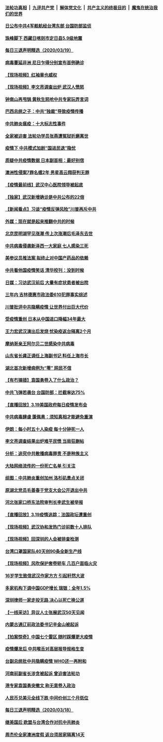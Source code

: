 ####  [法轮功真相](../../../../basic/blob/master/README.md?t=03201231) &nbsp;|&nbsp; [九评共产党](../../../../9ping.md/blob/master/README.md?t=03201231) &nbsp;|&nbsp; [解体党文化](../../../../jtdwh.md/blob/master/README.md?t=03201231)  &nbsp;|&nbsp; [共产主义的终极目的](../../../../gczydzjmd.md/blob/master/README.md?t=03201231) &nbsp;|&nbsp; [魔鬼在统治我们的世界](../../../../mgztzwmdsj.md/blob/master/README.md?t=03201231) 

#### [日公布中共4军舰航经台湾东部 台国防部监侦](../pages/nsc413/n11956373.md?t=03201231) 

#### [珠峰脚下 西藏日喀则市定日县5.9级地震](../pages/nsc413/n11956416.md?t=03201231) 

#### [每日三退声明精选（2020/03/19）](../pages/nsc413/n11956505.md?t=03201231) 

#### [病毒蔓延非洲 尼日乍得分别宣布首例确诊](../pages/nsc413/n11956238.md?t=03201231) 

#### [【现场视频】红袖章也威权](../pages/nsc413/n11955890.md?t=03201231) 

#### [【现场视频】李文亮调查出炉 武汉人愤怒](../pages/nsc413/n11955887.md?t=03201231) 

#### [钟南山再甩锅 黄秋生怒呛中共专家玩弄言词](../pages/nsc413/n11955678.md?t=03201231) 

#### [巴西总统之子：中共“独裁”导致疫情传播](../pages/nsc413/n11955781.md?t=03201231) 

#### [中共肺炎瘟疫：十大标志性事件](../pages/nsc413/n11955411.md?t=03201231) 

#### [全家被迫害 法轮功学员张燕遭冤狱折磨离世](../pages/nsc413/n11954617.md?t=03201231) 

#### [疫情下 中共模式加剧“国进民退”隐忧](../pages/nsc413/n11955749.md?t=03201231) 

#### [质疑中共疫情数据 日本副首相：最好别信](../pages/nsc413/n11955723.md?t=03201231) 

#### [澳洲性侵案7罪名缠2年 男星高云翔获判无罪](../pages/nsc413/n11955332.md?t=03201231) 

#### [【疫情最前线】武汉中心医院领导被起底](../pages/nsc413/n11955294.md?t=03201231) 

#### [【独家】武汉新增确诊是中共公布的22倍](../pages/nsc413/n11950904.md?t=03201231) 

#### [【新闻看点】习谈“疫情反弹风险”川普再斥中共](../pages/nsc413/n11955220.md?t=03201231) 

#### [外媒：现在就是起来推翻中共的时候](../pages/nsc413/n11955559.md?t=03201231) 

#### [北京昆明湖罕见涨潮 传上次涨潮后毛泽东去世](../pages/nsc413/n11955384.md?t=03201231) 

#### [中共病毒侵袭新泽西一大家庭 七人感染三死](../pages/nsc413/n11955162.md?t=03201231) 

#### [美参议员推法案 拟终止对中国产药品的依赖](../pages/nsc413/n11955356.md?t=03201231) 

#### [中共看他国疫情笑话 清华校刊：没到时候](../pages/nsc413/n11955166.md?t=03201231) 

#### [日媒：习访武汉前后 大量有症状患者被出院](../pages/nsc413/n11955271.md?t=03201231) 

#### [三年内 吉林德惠市政法委610犯罪事实综述](../pages/nsc413/n11924922.md?t=03201231) 

#### [川普批评中共隐瞒疫情 让世界付出巨大代价](../pages/nsc413/n11955296.md?t=03201231) 

#### [受疫情重创 日本从中国进口降幅34年最大](../pages/nsc413/n11955197.md?t=03201231) 

#### [王力宏武汉演出后发烧 忧染疫返台隔离2个月](../pages/nsc413/n11954954.md?t=03201231) 

#### [摩纳哥亲王阿尔贝二世感染中共病毒](../pages/nsc413/n11955173.md?t=03201231) 

#### [山东省长龚正调任上海副书记 料任上海市长](../pages/nsc413/n11954656.md?t=03201231) 

#### [湖北首次新增病例为“零” 网民不信](../pages/nsc413/n11955168.md?t=03201231) 

#### [【有冇搞错】袁国勇卷入了什么政治？](../pages/nsc413/n11955223.md?t=03201231) 

#### [中共飞弹若袭台 台国防部：拦截率达75%](../pages/nsc413/n11954258.md?t=03201231) 

#### [【直播回放】3.19美国政府每日疫情发布会](../pages/nsc413/n11954613.md?t=03201231) 

#### [中共病毒肆虐 蓬佩奥：须知真相才能避免重演](../pages/nsc413/n11954866.md?t=03201231) 

#### [伊朗：每小时五十人染疫 每十分钟死一人](../pages/nsc413/n11954596.md?t=03201231) 

#### [李文亮调查结果出炉难平民愤 当局狂删帖](../pages/nsc413/n11954584.md?t=03201231) 

#### [分析：追究中共散播病毒罪责 不是种族主义](../pages/nsc413/n11954643.md?t=03201231) 

#### [大陆网络流传的一份死亡名单 引关注](../pages/nsc413/n11953667.md?t=03201231) 

#### [组图：中共肺炎重创加州 洛杉矶景点关闭](../pages/nsc413/n11953135.md?t=03201231) 


#### [原湖北党员毛善春于党支大会公开退出中共](../pages/nsc413/n11954168.md?t=03201231) 

#### [河北张家口桥东法院审判长李武生被举报](../pages/nsc413/n11950300.md?t=03201231) 

#### [【直播回放】3.19疫情追踪：法国政坛遭重创](../pages/nsc413/n11954319.md?t=03201231) 

#### [【现场视频】武汉协和发热门诊前数十人排队](../pages/nsc413/n11954096.md?t=03201231) 

#### [【现场视频】回深圳的人会被排查检测](../pages/nsc413/n11953030.md?t=03201231) 

#### [台湾口罩国家队40天创90条全新生产线](../pages/nsc413/n11953789.md?t=03201231) 

#### [【现场视频】风吹保护套卷轿车 几百户面临火灾](../pages/nsc413/n11952797.md?t=03201231) 

#### [16岁学生致信武汉作家方方 引起轩然大波](../pages/nsc413/n11953195.md?t=03201231) 

#### [多家机构下调中国GDP增长 瑞银：全年1.5%](../pages/nsc413/n11952295.md?t=03201231) 

#### [深圳律师一家走投无路 决心以死亡换公道](../pages/nsc413/n11951623.md?t=03201231) 

#### [【一线采访】异议人士张展武汉50天见闻](../pages/nsc413/n11952923.md?t=03201231) 

#### [内蒙古通辽前政法委书记辛金山被起诉](../pages/nsc413/n11952539.md?t=03201231) 

#### [【拍案惊奇】中国七个雷区 随时踩爆更大疫情](../pages/nsc413/n11951281.md?t=03201231) 

#### [疫情爆发后 中共喉舌对高层报导规格生变](../pages/nsc413/n11952363.md?t=03201231) 

#### [台副总统批中共隐瞒疫情 WHO还一再附和](../pages/nsc413/n11952299.md?t=03201231) 

#### [河南前副省长涉贪被起诉 曾迫害法轮功](../pages/nsc413/n11952267.md?t=03201231) 

#### [港专家袁国勇突撤文 称无意卷入政治](../pages/nsc413/n11951966.md?t=03201231) 

#### [人民币兑美元全线下跌 中间价创三个月低位](../pages/nsc413/n11951426.md?t=03201231) 

#### [每日三退声明精选（2020/03/18）](../pages/nsc413/n11952500.md?t=03201231) 

#### [继美国后 欧盟与台湾合作对抗中共肺炎](../pages/nsc413/n11951718.md?t=03201231) 

#### [周杰伦全家澳洲度假 返台须居家隔离14天](../pages/nsc413/n11950740.md?t=03201231) 

